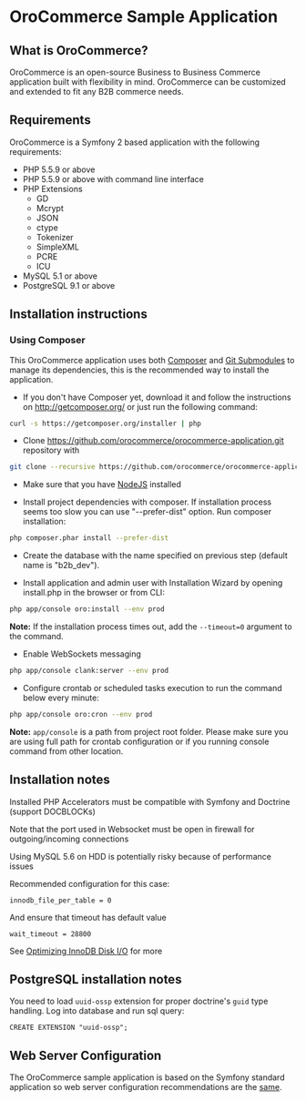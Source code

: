 OroCommerce Sample Application
==============================

What is OroCommerce?
--------------------

OroCommerce is an open-source Business to Business Commerce application built with flexibility in mind.
OroCommerce can be customized and extended to fit any B2B commerce needs.

## Requirements

OroCommerce is a Symfony 2 based application with the following requirements:

* PHP 5.5.9 or above
* PHP 5.5.9 or above with command line interface
* PHP Extensions
    * GD
    * Mcrypt
    * JSON
    * ctype
    * Tokenizer
    * SimpleXML
    * PCRE
    * ICU
* MySQL 5.1 or above
* PostgreSQL 9.1 or above

## Installation instructions

### Using Composer

This OroCommerce application uses both [Composer][1] and [Git Submodules][5] to manage its dependencies, this is the recommended way to install the application.

 - If you don't have Composer yet, download it and follow the instructions on
http://getcomposer.org/ or just run the following command:

```bash
curl -s https://getcomposer.org/installer | php
```

- Clone https://github.com/orocommerce/orocommerce-application.git repository with

```bash
git clone --recursive https://github.com/orocommerce/orocommerce-application.git
```

- Make sure that you have [NodeJS][2] installed

- Install project dependencies with composer. If installation process seems too slow you can use "--prefer-dist" option.
  Run composer installation:

```bash
php composer.phar install --prefer-dist
```

- Create the database with the name specified on previous step (default name is "b2b_dev").

- Install application and admin user with Installation Wizard by opening install.php in the browser or from CLI:

```bash
php app/console oro:install --env prod
```
**Note:** If the installation process times out, add the `--timeout=0` argument to the command.

- Enable WebSockets messaging

```bash
php app/console clank:server --env prod
```

- Configure crontab or scheduled tasks execution to run the command below every minute:

```bash
php app/console oro:cron --env prod
```

**Note:** ``app/console`` is a path from project root folder. Please make sure you are using full path for crontab configuration or if you running console command from other location.

## Installation notes

Installed PHP Accelerators must be compatible with Symfony and Doctrine (support DOCBLOCKs)

Note that the port used in Websocket must be open in firewall for outgoing/incoming connections

Using MySQL 5.6 on HDD is potentially risky because of performance issues

Recommended configuration for this case:

    innodb_file_per_table = 0

And ensure that timeout has default value

    wait_timeout = 28800

See [Optimizing InnoDB Disk I/O][3] for more

## PostgreSQL installation notes

You need to load `uuid-ossp` extension for proper doctrine's `guid` type handling.
Log into database and run sql query:

```
CREATE EXTENSION "uuid-ossp";
```

## Web Server Configuration

The OroCommerce sample application is based on the Symfony standard application so web server configuration recommendations are the [same][4].

[1]: http://getcomposer.org/
[2]: https://github.com/joyent/node/wiki/Installing-Node.js-via-package-manager
[3]: http://dev.mysql.com/doc/refman/5.6/en/optimizing-innodb-diskio.html
[4]: http://symfony.com/doc/2.3/cookbook/configuration/web_server_configuration.html
[5]: https://git-scm.com/book/en/v2/Git-Tools-Submodules
